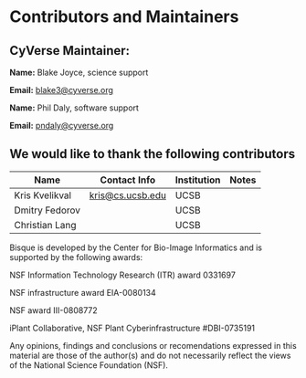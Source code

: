 # Contributors and Maintainers

## CyVerse Maintainer: 

**Name:** Blake Joyce, science support

**Email:** blake3@cyverse.org

**Name:** Phil Daly, software support

**Email:** pndaly@cyverse.org


## We would like to thank the following contributors

| Name           | Contact Info     | Institution | Notes |
|----------------|------------------|-------------|-------|
| Kris Kvelikval | kris@cs.ucsb.edu | UCSB        |       |
| Dmitry Fedorov |                  | UCSB        |       |
| Christian Lang |                  | UCSB        |       |

Bisque is developed by the Center for Bio-Image Informatics and is supported by the following awards:

 NSF Information Technology Research (ITR) award 0331697

 NSF infrastructure award EIA-0080134

 NSF award III-0808772

 iPlant Collaborative, NSF Plant Cyberinfrastructure #DBI-0735191

Any opinions, findings and conclusions or recomendations expressed in this material are those of the author(s) 
and do not necessarily reflect the views of the National Science Foundation (NSF).
